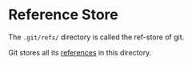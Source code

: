 # Reference Store

The `.git/refs/` directory is called the ref-store of git.

Git stores all its [references](ref.md) in this directory.